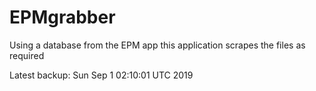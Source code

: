 # EPMgrabber
Using a database from the EPM app this application scrapes the files as required


Latest backup: Sun Sep 1 02:10:01 UTC 2019
